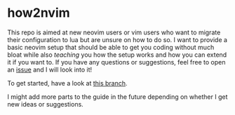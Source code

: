 # how2nvim

This repo is aimed at new neovim users or vim users who want to migrate their configuration to lua but are unsure on how to do so. I want to provide a basic neovim setup that should be able to get you coding without much bloat while also *teaching* you how the setup works and how you can extend it if you want to. If you have any questions or suggestions, feel free to open an [issue](https://github.com/AlphaKeks/how2nvim/issues) and I will look into it!

To get started, have a look at [this branch](https://github.com/AlphaKeks/how2nvim/tree/01-Introduction).

I might add more parts to the guide in the future depending on whether I get new ideas or suggestions.
